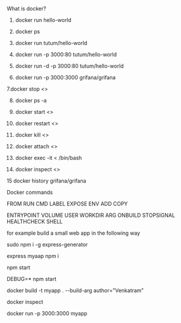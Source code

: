 What is docker?


1. docker run hello-world

2. docker ps

3. docker run tutum/hello-world

4. docker run -p 3000:80 tutum/hello-world

5. docker run -d -p 3000:80 tutum/hello-world

6. docker run -p 3000:3000 grifana/grifana

7.docker stop <<imageid>>

8. docker ps -a

9. docker start <<imageid>>

10. docker restart <<imageid>>

11. docker kill <<imageid>>

12. docker attach <<imageid>>

13. docker exec -it <<imageid> /bin/bash

14. docker inspect <<docker name>>

15 docker history grifana/grifana

Docker commands

FROM  RUN CMD LABEL EXPOSE  ENV ADD COPY

ENTRYPOINT  VOLUME  USER  WORKDIR  ARG  ONBUILD  STOPSIGNAL  HEALTHCHECK  SHELL




for example build a small web app in the following way

sudo npm i -g express-generator

express myaap
npm i

npm start


DEBUG=*  npm start


docker build -t myapp .   --build-arg author="Venkatram"

docker inspect

docker run -p 3000:3000 myapp





